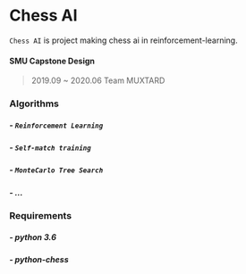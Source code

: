 # Chess AI
``Chess AI`` is project making chess ai in reinforcement-learning.

#### SMU Capstone Design
> 2019.09 ~ 2020.06
> Team MUXTARD

### Algorithms
##### - ``Reinforcement Learning``
##### - ``Self-match training``
##### - ``MonteCarlo Tree Search``
##### - ...

### Requirements
##### - python 3.6
##### - python-chess
